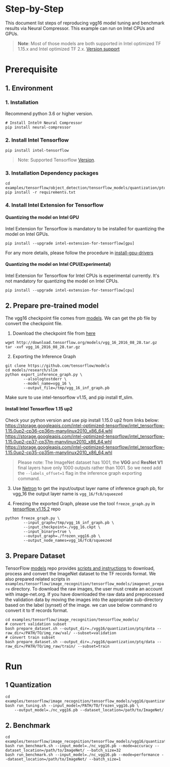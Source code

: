 Step-by-Step
============

This document list steps of reproducing vgg16 model tuning and benchmark results via Neural Compressor.
This example can run on Intel CPUs and GPUs.

> **Note**: 
> Most of those models are both supported in Intel optimized TF 1.15.x and Intel optimized TF 2.x.
> [Version support](../../../../../../README.md#supported-frameworks)
# Prerequisite

## 1. Environment

### 1. Installation
Recommend python 3.6 or higher version.

```shell
# Install Intel® Neural Compressor
pip install neural-compressor
```

### 2. Install Intel Tensorflow
```shell
pip install intel-tensorflow
```
> Note: Supported Tensorflow [Version](../../../../../../README.md#supported-frameworks).

### 3. Installation Dependency packages
```shell
cd examples/tensorflow/object_detection/tensorflow_models/quantization/ptq
pip install -r requirements.txt
```

### 4. Install Intel Extension for Tensorflow
#### Quantizing the model on Intel GPU
Intel Extension for Tensorflow is mandatory to be installed for quantizing the model on Intel GPUs.

```shell
pip install --upgrade intel-extension-for-tensorflow[gpu]
```
For any more details, please follow the procedure in [install-gpu-drivers](https://github.com/intel-innersource/frameworks.ai.infrastructure.intel-extension-for-tensorflow.intel-extension-for-tensorflow/blob/master/docs/install/install_for_gpu.md#install-gpu-drivers)

#### Quantizing the model on Intel CPU(Experimental)
Intel Extension for Tensorflow for Intel CPUs is experimental currently. It's not mandatory for quantizing the model on Intel CPUs.

```shell
pip install --upgrade intel-extension-for-tensorflow[cpu]
```

## 2. Prepare pre-trained model

The vgg16 checkpoint file comes from [models](https://github.com/tensorflow/models/tree/master/research/slim#pre-trained-models).
We can get the pb file by convert the checkpoint file.

  1. Download the checkpoint file from [here](https://github.com/tensorflow/models/tree/master/research/slim#pre-trained-models)
  ```shell
  wget http://download.tensorflow.org/models/vgg_16_2016_08_28.tar.gz
  tar -xvf vgg_16_2016_08_28.tar.gz
  ```

  2. Exporting the Inference Graph
  ```shell
  git clone https://github.com/tensorflow/models
  cd models/research/slim
  python export_inference_graph.py \
          --alsologtostderr \
          --model_name=vgg_16 \
          --output_file=/tmp/vgg_16_inf_graph.pb
  ```
  Make sure to use intel-tensorflow v1.15, and pip install tf_slim.
  #### Install Intel Tensorflow 1.15 up2
  Check your python version and use pip install 1.15.0 up2 from links below:
  https://storage.googleapis.com/intel-optimized-tensorflow/intel_tensorflow-1.15.0up2-cp36-cp36m-manylinux2010_x86_64.whl                
  https://storage.googleapis.com/intel-optimized-tensorflow/intel_tensorflow-1.15.0up2-cp37-cp37m-manylinux2010_x86_64.whl
  https://storage.googleapis.com/intel-optimized-tensorflow/intel_tensorflow-1.15.0up2-cp35-cp35m-manylinux2010_x86_64.whl
  > Please note: The ImageNet dataset has 1001, the **VGG** and **ResNet V1** final layers have only 1000 outputs rather than 1001. So we need add the `--labels_offset=1` flag in the inference graph exporting command.

  3. Use [Netron](https://lutzroeder.github.io/netron/) to get the input/output layer name of inference graph pb, for vgg_16 the output layer name is `vgg_16/fc8/squeezed`

  4. Freezing the exported Graph, please use the tool `freeze_graph.py` in [tensorflow v1.15.2](https://github.com/tensorflow/tensorflow/blob/v1.15.2/tensorflow/python/tools/freeze_graph.py) repo 
  ```shell
  python freeze_graph.py \
          --input_graph=/tmp/vgg_16_inf_graph.pb \
          --input_checkpoint=./vgg_16.ckpt \
          --input_binary=true \
          --output_graph=./frozen_vgg16.pb \
          --output_node_names=vgg_16/fc8/squeezed
  ```

## 3. Prepare Dataset

  TensorFlow [models](https://github.com/tensorflow/models) repo provides [scripts and instructions](https://github.com/tensorflow/models/tree/master/research/slim#an-automated-script-for-processing-imagenet-data) to download, process and convert the ImageNet dataset to the TF records format.
  We also prepared related scripts in ` examples/tensorflow/image_recognition/tensorflow_models/imagenet_prepare` directory. To download the raw images, the user must create an account with image-net.org. If you have downloaded the raw data and preprocessed the validation data by moving the images into the appropriate sub-directory based on the label (synset) of the image. we can use below command ro convert it to tf records format.

  ```shell
  cd examples/tensorflow/image_recognition/tensorflow_models/
  # convert validation subset
  bash prepare_dataset.sh --output_dir=./vgg16/quantization/ptq/data --raw_dir=/PATH/TO/img_raw/val/ --subset=validation
  # convert train subset
  bash prepare_dataset.sh --output_dir=./vgg16/quantization/ptq/data --raw_dir=/PATH/TO/img_raw/train/ --subset=train
  ```

# Run

## 1 Quantization

  ```shell
  cd examples/tensorflow/image_recognition/tensorflow_models/vgg16/quantization/ptq
  bash run_tuning.sh --input_model=/PATH/TO/frozen_vgg16.pb \
      --output_model=./nc_vgg16.pb --dataset_location=/path/to/ImageNet/
  ```

## 2. Benchmark
  ```shell
  cd examples/tensorflow/image_recognition/tensorflow_models/vgg16/quantization/ptq
  bash run_benchmark.sh --input_model=./nc_vgg16.pb --mode=accuracy --dataset_location=/path/to/ImageNet/ --batch_size=32
  bash run_benchmark.sh --input_model=./nc_vgg16.pb --mode=performance --dataset_location=/path/to/ImageNet/ --batch_size=1
  ```
